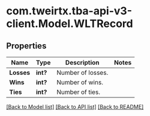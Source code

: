 # com.tweirtx.tba-api-v3-client.Model.WLTRecord
## Properties

Name | Type | Description | Notes
------------ | ------------- | ------------- | -------------
**Losses** | **int?** | Number of losses. | 
**Wins** | **int?** | Number of wins. | 
**Ties** | **int?** | Number of ties. | 

[[Back to Model list]](../README.md#documentation-for-models) [[Back to API list]](../README.md#documentation-for-api-endpoints) [[Back to README]](../README.md)

